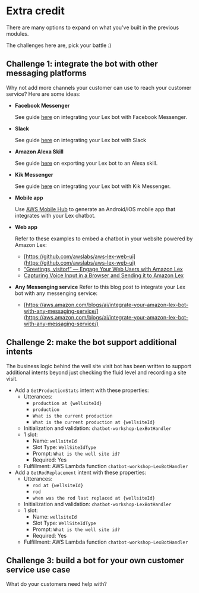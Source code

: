 # Extra credit

There are many options to expand on what you've built in the previous modules. 

The challenges here are, pick your battle :)

## Challenge 1: integrate the bot with other messaging platforms

Why not add more channels your customer can use to reach your customer service? Here are some ideas:

* **Facebook Messenger**
	
	See guide [here](http://docs.aws.amazon.com/lex/latest/dg/fb-bot-association.html) on integrating your Lex bot with Facebook Messenger. 

* **Slack**
	
	See guide [here](https://docs.aws.amazon.com/lex/latest/dg/slack-bot-association.html) on integrating your Lex bot with Slack
	
* **Amazon Alexa Skill**

 	See guide [here](https://docs.aws.amazon.com/lex/latest/dg/export-to-alexa.html) on exporting your Lex bot to an Alexa skill. 
 	
* **Kik Messenger** 
 
 	See guide [here](http://docs.aws.amazon.com/lex/latest/dg/kik-bot-association.html) on integrating your Lex bot with Kik Messenger. 

* **Mobile app**
	
	Use [AWS Mobile Hub](http://docs.aws.amazon.com/aws-mobile/latest/developerguide/conversational-bots.html) to generate an Android/iOS mobile app that integrates with your Lex chatbot. 

* **Web app**
 
	Refer to these examples to embed a chatbot in your website powered by Amazon Lex:
	
	* [https://github.com/awslabs/aws-lex-web-ui](https://github.com/awslabs/aws-lex-web-ui)
	* [“Greetings, visitor!” — Engage Your Web Users with Amazon Lex](https://aws.amazon.com/blogs/ai/greetings-visitor-engage-your-web-users-with-amazon-lex/)
	* [Capturing Voice Input in a Browser and Sending it to Amazon Lex
](https://aws.amazon.com/blogs/ai/capturing-voice-input-in-a-browser/)

* **Any Messenging service**
	Refer to this blog post to integrate your Lex bot with any messenging service:
	
	* [https://aws.amazon.com/blogs/ai/integrate-your-amazon-lex-bot-with-any-messaging-service/](https://aws.amazon.com/blogs/ai/integrate-your-amazon-lex-bot-with-any-messaging-service/)
	
## Challenge 2: make the bot support additional intents

The business logic behind the well site visit bot has been written to support additional intents beyond just checking the fluid level and recording a site visit.

* Add a `GetProductionStats` intent with these properties:
	* Utterances:
		* `production at {wellsiteId}`
		* `production`
		* `What is the current production`
		* `What is the current production at {wellsiteId}`
	* Initialization and validation: `chatbot-workshop-LexBotHandler`
	* 1 slot:
		* Name: `wellsiteId`
		* Slot Type: `WellSiteIdType`
		* Prompt: `What is the well site id?`
		* Required: Yes
	* Fulfillment: AWS Lambda function `chatbot-workshop-LexBotHandler`
* Add a `GetRodReplacement` intent with these properties:
	* Utterances:
		* `rod at {wellsiteId}`
		* `rod`
		* `when was the rod last replaced at {wellsiteId}`
	* Initialization and validation: `chatbot-workshop-LexBotHandler`
	* 1 slot:
		* Name: `wellsiteId`
		* Slot Type: `WellSiteIdType`
		* Prompt: `What is the well site id?`
		* Required: Yes
	* Fulfillment: AWS Lambda function `chatbot-workshop-LexBotHandler`

## Challenge 3: build a bot for your own customer service use case

What do your customers need help with? 
